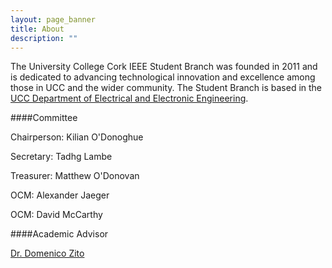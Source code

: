 ```yaml
---
layout: page_banner
title: About
description: ""
---
```



The University College Cork IEEE Student Branch was founded in 2011 and is dedicated to advancing technological innovation and excellence among those in UCC and the wider community. The Student Branch is based in the [UCC Department of Electrical and Electronic Engineering](http://www.ucc.ie/en/eleceng).


####Committee

Chairperson: Kilian O'Donoghue

Secretary: Tadhg Lambe

Treasurer: Matthew O'Donovan

OCM: Alexander Jaeger

OCM: David McCarthy 



####Academic Advisor

[Dr. Domenico Zito](http://research.ucc.ie/profiles/D013/dzito)



